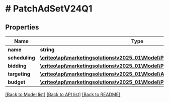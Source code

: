 # # PatchAdSetV24Q1

## Properties

Name | Type | Description | Notes
------------ | ------------- | ------------- | -------------
**name** | **string** |  | [optional]
**scheduling** | [**\criteo\api\marketingsolutions\v2025_01\Model\PatchAdSetSchedulingV24Q1**](PatchAdSetSchedulingV24Q1.md) |  | [optional]
**bidding** | [**\criteo\api\marketingsolutions\v2025_01\Model\PatchAdSetBiddingV24Q1**](PatchAdSetBiddingV24Q1.md) |  | [optional]
**targeting** | [**\criteo\api\marketingsolutions\v2025_01\Model\AdSetTargetingV24Q1**](AdSetTargetingV24Q1.md) |  | [optional]
**budget** | [**\criteo\api\marketingsolutions\v2025_01\Model\PatchAdSetBudgetV24Q1**](PatchAdSetBudgetV24Q1.md) |  | [optional]

[[Back to Model list]](../../README.md#models) [[Back to API list]](../../README.md#endpoints) [[Back to README]](../../README.md)
